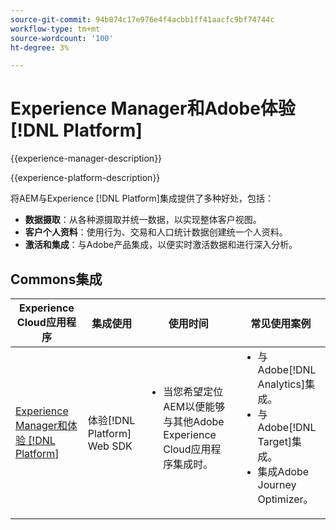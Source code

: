 ```yaml
---
source-git-commit: 94b074c17e976e4f4acbb1ff41aacfc9bf74744c
workflow-type: tm+mt
source-wordcount: '100'
ht-degree: 3%

---
```



# Experience Manager和Adobe体验[!DNL Platform]

{{experience-manager-description}}

{{experience-platform-description}}

将AEM与Experience [!DNL Platform]集成提供了多种好处，包括：

+ **数据摄取**：从各种源摄取并统一数据，以实现整体客户视图。
+ **客户个人资料**：使用行为、交易和人口统计数据创建统一个人资料。
+ **激活和集成**：与Adobe产品集成，以便实时激活数据和进行深入分析。

## Commons集成

<table>
    <thead>
        <tr>
            <th>Experience Cloud应用程序</th>
            <th>集成使用</th>
            <th>使用时间</th>
            <th>常见使用案例</th>
        </tr>
    </thead>
    <tbody>
        <tr>
            <td><a href="https://experienceleague.adobe.com/docs/experience-manager-learn/sites/integrations/experience-platform/web-sdk.html?lang=zh-Hans" target="_blank" rel="noreferrer">Experience Manager和体验 [!DNL Platform]</a></td>
            <td>体验[!DNL Platform] Web SDK</td>
            <td>
                <ul style="margin-top: 0;">
                    <li>当您希望定位AEM以便能够与其他Adobe Experience Cloud应用程序集成时。</li>
                </ul>
            </td>
            <td>
                <ul style="margin-top: 0;">
                  <li>与Adobe[!DNL Analytics]集成。</li>
                  <li>与Adobe[!DNL Target]集成。</li>
                  <li>集成Adobe Journey Optimizer。</li>
                </ul>
            </td>
        </tr>        
    </tbody>          
</table>
